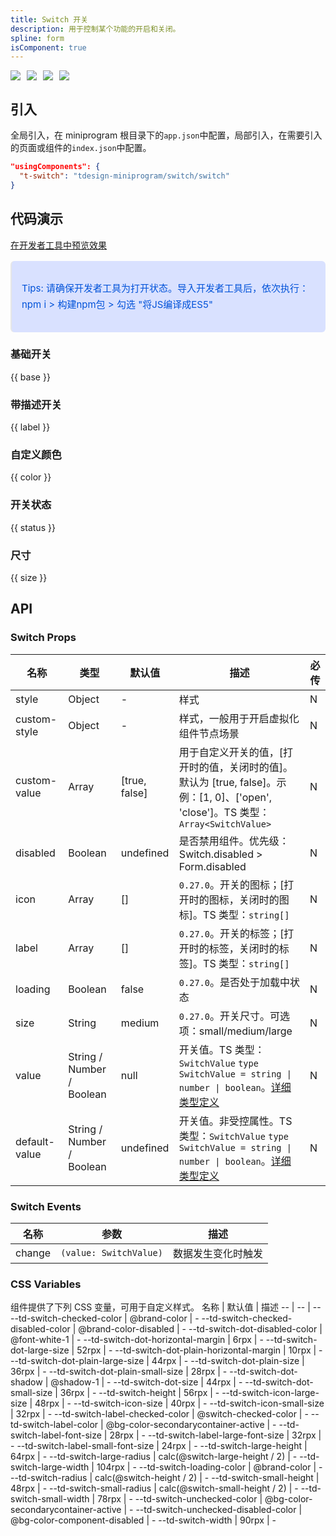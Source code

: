 ```yaml
---
title: Switch 开关
description: 用于控制某个功能的开启和关闭。
spline: form
isComponent: true
---
```


<span class="coverages-badge" style="margin-right: 10px"><img src="https://img.shields.io/badge/coverages%3A%20lines-100%25-blue" /></span><span class="coverages-badge" style="margin-right: 10px"><img src="https://img.shields.io/badge/coverages%3A%20functions-100%25-blue" /></span><span class="coverages-badge" style="margin-right: 10px"><img src="https://img.shields.io/badge/coverages%3A%20statements-100%25-blue" /></span><span class="coverages-badge" style="margin-right: 10px"><img src="https://img.shields.io/badge/coverages%3A%20branches-82%25-blue" /></span>
## 引入

全局引入，在 miniprogram 根目录下的`app.json`中配置，局部引入，在需要引入的页面或组件的`index.json`中配置。

```json
"usingComponents": {
  "t-switch": "tdesign-miniprogram/switch/switch"
}
```

## 代码演示

<a href="https://developers.weixin.qq.com/s/ea6Lpim37ISs" title="在开发者工具中预览效果" target="_blank" rel="noopener noreferrer"> 在开发者工具中预览效果 </a>

<blockquote style="background-color: #d9e1ff; font-size: 15px; line-height: 26px;margin: 16px 0 0;padding: 16px; border-radius: 6px; color: #0052d9" >
<p>Tips: 请确保开发者工具为打开状态。导入开发者工具后，依次执行：npm i > 构建npm包 > 勾选 "将JS编译成ES5"</p>
</blockquote>

### 基础开关

{{ base }}

### 带描述开关

{{ label }}

### 自定义颜色

{{ color }}

### 开关状态

{{ status }}

### 尺寸

{{ size }}

## API

### Switch Props

名称 | 类型 | 默认值 | 描述 | 必传
-- | -- | -- | -- | --
style | Object | - | 样式 | N
custom-style | Object | - | 样式，一般用于开启虚拟化组件节点场景 | N
custom-value | Array | [true, false] | 用于自定义开关的值，[打开时的值，关闭时的值]。默认为 [true, false]。示例：[1, 0]、['open', 'close']。TS 类型：`Array<SwitchValue>` | N
disabled | Boolean | undefined | 是否禁用组件。优先级：Switch.disabled > Form.disabled | N
icon | Array | [] | `0.27.0`。开关的图标；[打开时的图标，关闭时的图标]。TS 类型：`string[]` | N
label | Array | [] | `0.27.0`。开关的标签；[打开时的标签，关闭时的标签]。TS 类型：`string[]` | N
loading | Boolean | false | `0.27.0`。是否处于加载中状态 | N
size | String | medium | `0.27.0`。开关尺寸。可选项：small/medium/large | N
value | String / Number / Boolean | null | 开关值。TS 类型：`SwitchValue` `type SwitchValue = string \| number \| boolean`。[详细类型定义](https://github.com/Tencent/tdesign-miniprogram/tree/develop/src/switch/type.ts) | N
default-value | String / Number / Boolean | undefined | 开关值。非受控属性。TS 类型：`SwitchValue` `type SwitchValue = string \| number \| boolean`。[详细类型定义](https://github.com/Tencent/tdesign-miniprogram/tree/develop/src/switch/type.ts) | N

### Switch Events

名称 | 参数 | 描述
-- | -- | --
change | `(value: SwitchValue)` | 数据发生变化时触发

### CSS Variables

组件提供了下列 CSS 变量，可用于自定义样式。
名称 | 默认值 | 描述 
-- | -- | --
--td-switch-checked-color | @brand-color | - 
--td-switch-checked-disabled-color | @brand-color-disabled | - 
--td-switch-dot-disabled-color | @font-white-1 | - 
--td-switch-dot-horizontal-margin | 6rpx | - 
--td-switch-dot-large-size | 52rpx | - 
--td-switch-dot-plain-horizontal-margin | 10rpx | - 
--td-switch-dot-plain-large-size | 44rpx | - 
--td-switch-dot-plain-size | 36rpx | - 
--td-switch-dot-plain-small-size | 28rpx | - 
--td-switch-dot-shadow | @shadow-1 | - 
--td-switch-dot-size | 44rpx | - 
--td-switch-dot-small-size | 36rpx | - 
--td-switch-height | 56rpx | - 
--td-switch-icon-large-size | 48rpx | - 
--td-switch-icon-size | 40rpx | - 
--td-switch-icon-small-size | 32rpx | - 
--td-switch-label-checked-color | @switch-checked-color | - 
--td-switch-label-color | @bg-color-secondarycontainer-active | - 
--td-switch-label-font-size | 28rpx | - 
--td-switch-label-large-font-size | 32rpx | - 
--td-switch-label-small-font-size | 24rpx | - 
--td-switch-large-height | 64rpx | - 
--td-switch-large-radius | calc(@switch-large-height / 2) | - 
--td-switch-large-width | 104rpx | - 
--td-switch-loading-color | @brand-color | - 
--td-switch-radius | calc(@switch-height / 2) | - 
--td-switch-small-height | 48rpx | - 
--td-switch-small-radius | calc(@switch-small-height / 2) | - 
--td-switch-small-width | 78rpx | - 
--td-switch-unchecked-color | @bg-color-secondarycontainer-active | - 
--td-switch-unchecked-disabled-color | @bg-color-component-disabled | - 
--td-switch-width | 90rpx | - 
